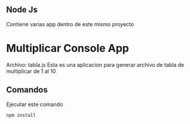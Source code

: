 ## Node Js
Contiene varias app dentro de este mismo proyecto
# Multiplicar Console App
Archivo: tabla.js
Esta es una aplicacion para generar archivo de tabla de
multiplicar de 1 al 10

## Comandos

Ejecutar este comando

```
npm install
```
